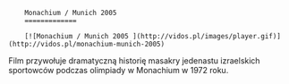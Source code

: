 
        Monachium / Munich 2005 
        =============
        
        [![Monachium / Munich 2005 ](http://vidos.pl/images/player.gif)](http://vidos.pl/monachium-munich-2005)
        
        
 Film przywołuje dramatyczną historię masakry jedenastu izraelskich sportowców podczas olimpiady w Monachium w 1972 roku.
    